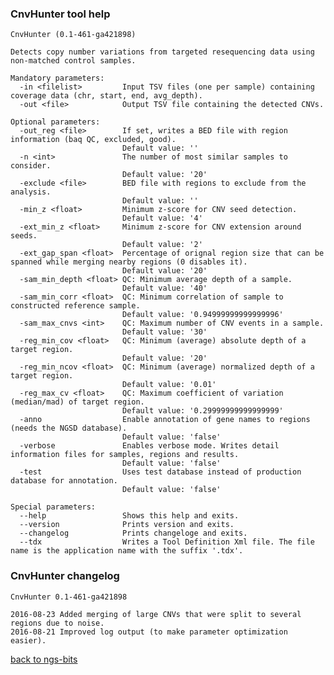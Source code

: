 ### CnvHunter tool help
	CnvHunter (0.1-461-ga421898)
	
	Detects copy number variations from targeted resequencing data using non-matched control samples.
	
	Mandatory parameters:
	  -in <filelist>         Input TSV files (one per sample) containing coverage data (chr, start, end, avg_depth).
	  -out <file>            Output TSV file containing the detected CNVs.
	
	Optional parameters:
	  -out_reg <file>        If set, writes a BED file with region information (baq QC, excluded, good).
	                         Default value: ''
	  -n <int>               The number of most similar samples to consider.
	                         Default value: '20'
	  -exclude <file>        BED file with regions to exclude from the analysis.
	                         Default value: ''
	  -min_z <float>         Minimum z-score for CNV seed detection.
	                         Default value: '4'
	  -ext_min_z <float>     Minimum z-score for CNV extension around seeds.
	                         Default value: '2'
	  -ext_gap_span <float>  Percentage of orignal region size that can be spanned while merging nearby regions (0 disables it).
	                         Default value: '20'
	  -sam_min_depth <float> QC: Minimum average depth of a sample.
	                         Default value: '40'
	  -sam_min_corr <float>  QC: Minimum correlation of sample to constructed reference sample.
	                         Default value: '0.94999999999999996'
	  -sam_max_cnvs <int>    QC: Maximum number of CNV events in a sample.
	                         Default value: '30'
	  -reg_min_cov <float>   QC: Minimum (average) absolute depth of a target region.
	                         Default value: '20'
	  -reg_min_ncov <float>  QC: Minimum (average) normalized depth of a target region.
	                         Default value: '0.01'
	  -reg_max_cv <float>    QC: Maximum coefficient of variation (median/mad) of target region.
	                         Default value: '0.29999999999999999'
	  -anno                  Enable annotation of gene names to regions (needs the NGSD database).
	                         Default value: 'false'
	  -verbose               Enables verbose mode. Writes detail information files for samples, regions and results.
	                         Default value: 'false'
	  -test                  Uses test database instead of production database for annotation.
	                         Default value: 'false'
	
	Special parameters:
	  --help                 Shows this help and exits.
	  --version              Prints version and exits.
	  --changelog            Prints changeloge and exits.
	  --tdx                  Writes a Tool Definition Xml file. The file name is the application name with the suffix '.tdx'.
	
### CnvHunter changelog
	CnvHunter 0.1-461-ga421898
	
	2016-08-23 Added merging of large CNVs that were split to several regions due to noise.
	2016-08-21 Improved log output (to make parameter optimization easier).
[back to ngs-bits](https://github.com/imgag/ngs-bits)